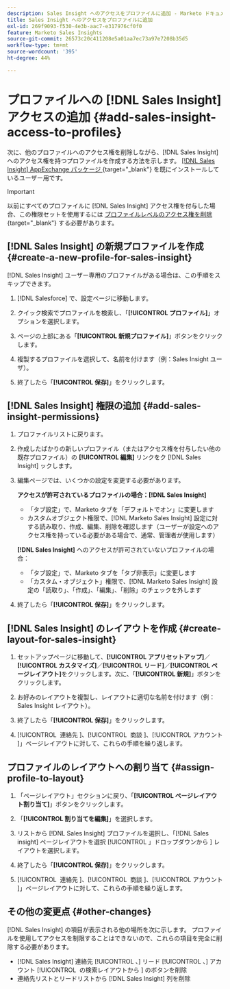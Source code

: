 ```yaml
---
description: Sales Insight へのアクセスをプロファイルに追加 - Marketo ドキュメント - 製品ドキュメント
title: Sales Insight へのアクセスをプロファイルに追加
exl-id: 269f9093-f530-4e3b-aac7-e317976cf0f0
feature: Marketo Sales Insights
source-git-commit: 26573c20c411208e5a01aa7ec73a97e7208b35d5
workflow-type: tm+mt
source-wordcount: '395'
ht-degree: 44%

---
```


# プロファイルへの [!DNL Sales Insight] アクセスの追加 {#add-sales-insight-access-to-profiles}

次に、他のプロファイルへのアクセス権を削除しながら、[!DNL Sales Insight] へのアクセス権を持つプロファイルを作成する方法を示します。 [[!DNL Sales Insight] AppExchange パッケージ ](/help/marketo/product-docs/marketo-sales-insight/msi-for-salesforce/installation/install-marketo-sales-insight-package-in-salesforce-appexchange.md){target="_blank"} を既にインストールしているユーザー用です。

>[!IMPORTANT]
>
>以前にすべてのプロファイルに [!DNL Sales Insight] アクセス権を付与した場合、この権限セットを使用するには [ プロファイルレベルのアクセス権を削除 ](/help/marketo/product-docs/marketo-sales-insight/msi-for-salesforce/configuration/remove-sales-insight-access.md){target="_blank"} する必要があります。

## [!DNL Sales Insight] の新規プロファイルを作成 {#create-a-new-profile-for-sales-insight}

[!DNL Sales Insight] ユーザー専用のプロファイルがある場合は、この手順をスキップできます。

1. [!DNL Salesforce] で、設定ページに移動します。

1. クイック検索でプロファイルを検索し、「**[!UICONTROL プロファイル]**」オプションを選択します。

1. ページの上部にある「**[!UICONTROL 新規プロファイル]**」ボタンをクリックします。

1. 複製するプロファイルを選択して、名前を付けます（例：Sales Insight ユーザ）。

1. 終了したら「**[!UICONTROL 保存]**」をクリックします。

## [!DNL Sales Insight] 権限の追加 {#add-sales-insight-permissions}

1. プロファイルリストに戻ります。

1. 作成したばかりの新しいプロファイル（またはアクセス権を付与したい他の既存プロファイル）の **[!UICONTROL 編集]** リンクをク [!DNL Sales Insight] ックします。

1. 編集ページでは、いくつかの設定を変更する必要があります。

   **アクセスが許可されているプロファイルの場合：[!DNL Sales Insight]**

   * 「タブ設定」で、Marketo タブを「デフォルトでオン」に変更します
   * カスタムオブジェクト権限で、[!DNL Marketo Sales Insight] 設定に対する読み取り、作成、編集、削除を確認します（ユーザーが設定へのアクセス権を持っている必要がある場合で、通常、管理者が使用します）

   **[!DNL Sales Insight]** へのアクセスが許可されていないプロファイルの場合：

   * 「タブ設定」で、Marketo タブを「タブ非表示」に変更します
   * 「カスタム・オブジェクト」権限で、[!DNL Marketo Sales Insight] 設定の「読取り」、「作成」、「編集」、「削除」のチェックを外します

1. 終了したら「**[!UICONTROL 保存]**」をクリックします。

## [!DNL Sales Insight] のレイアウトを作成 {#create-layout-for-sales-insight}

1. セットアップページに移動して、**[!UICONTROL アプリセットアップ]**／**[!UICONTROL カスタマイズ]**／**[!UICONTROL リード]**／**[!UICONTROL ページレイアウト]**&#x200B;をクリックします。次に、「**[!UICONTROL 新規]**」ボタンをクリックします。

1. お好みのレイアウトを複製し、レイアウトに適切な名前を付けます（例：Sales Insight レイアウト）。

1. 終了したら「**[!UICONTROL 保存]**」をクリックします。

1. [!UICONTROL &#x200B; 連絡先 &#x200B;]、[!UICONTROL &#x200B; 商談 &#x200B;]、[!UICONTROL &#x200B; アカウント &#x200B;]」ページレイアウトに対して、これらの手順を繰り返します。

## プロファイルのレイアウトへの割り当て {#assign-profile-to-layout}

1. 「ページレイアウト」セクションに戻り、「**[!UICONTROL ページレイアウト割り当て]**」ボタンをクリックします。

1. 「**[!UICONTROL 割り当てを編集]**」を選択します。

1. リストから [!DNL Sales Insight] プロファイルを選択し、「[!DNL Sales insight] ページレイアウトを選択 [!UICONTROL 」ドロップダウンから &#x200B;] レイアウトを選択します。

1. 終了したら「**[!UICONTROL 保存]**」をクリックします。

1. [!UICONTROL &#x200B; 連絡先 &#x200B;]、[!UICONTROL &#x200B; 商談 &#x200B;]、[!UICONTROL &#x200B; アカウント &#x200B;]」ページレイアウトに対して、これらの手順を繰り返します。

## その他の変更点 {#other-changes}

[!DNL Sales Insight] の項目が表示される他の場所を次に示します。 プロファイルを使用してアクセスを制限することはできないので、これらの項目を完全に削除する必要があります。

* [!DNL Sales Insight] 連絡先 [!UICONTROL 、] リード [!UICONTROL 、] アカウント [!UICONTROL &#x200B; の検索レイアウトから &#x200B;] のボタンを削除
* 連絡先リストとリードリストから [!DNL Sales Insight] 列を削除
